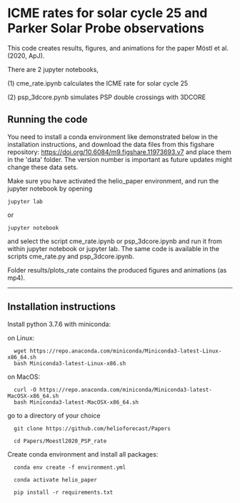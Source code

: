 # ICME rates for solar cycle 25 and Parker Solar Probe observations

This code creates results, figures, and animations for the paper Möstl et al. (2020, ApJ).

There are 2 jupyter notebooks, 

(1)  cme_rate.ipynb  calculates the ICME rate for solar cycle 25


(2)  psp_3dcore.pynb simulates PSP double crossings with 3DCORE


  
  
## Running the code

You need to install a conda environment like demonstrated below in the installation instructions, and download the data files from this figshare repository: https://doi.org/10.6084/m9.figshare.11973693.v7
and place them in the 'data' folder. The version number is important as future updates might change these data sets.
  
Make sure you have activated the helio_paper environment, and run the jupyter notebook by opening

    jupyter lab
or

    jupyter notebook  

and select the script cme_rate.ipynb or psp_3dcore.ipynb and run it from within jupyter notebook or jupyter lab. The same code is available in the scripts cme_rate.py and psp_3dcore.ipynb.

Folder results/plots_rate contains the produced figures and animations (as mp4).


---
## Installation instructions

Install python 3.7.6 with miniconda:

on Linux:

	  wget https://repo.anaconda.com/miniconda/Miniconda3-latest-Linux-x86_64.sh
	  bash Miniconda3-latest-Linux-x86.sh

on MacOS:

	  curl -O https://repo.anaconda.com/miniconda/Miniconda3-latest-MacOSX-x86_64.sh
	  bash Miniconda3-latest-MacOSX-x86_64.sh

go to a directory of your choice

      git clone https://github.com/helioforecast/Papers
      
      cd Papers/Moestl2020_PSP_rate

Create conda environment and install all packages:

	  conda env create -f environment.yml
	  
	  conda activate helio_paper
	  
	  pip install -r requirements.txt
	  
